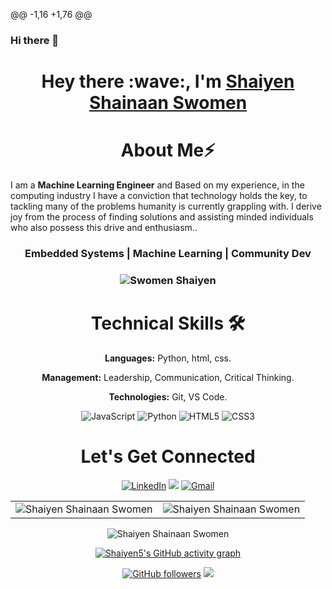 @@ -1,16 +1,76 @@
### Hi there 👋

<!--
**Shaiyen5/Shaiyen5** is a ✨ _special_ ✨ repository because its `README.md` (this file) appears on your GitHub profile.
Here are some ideas to get you started:
- 🔭 I’m currently working on 100 days of python
- 🌱 I’m currently learning python
- 💬 Ask me about ...
- 📫 How to reach me: ...
- 😄 Pronouns: ...
- ⚡ Fun fact: ...
-->
<!--![](./prof.gif) -->

<h1></h1>
<h1 align="center" >Hey there :wave:, I'm <a href="https://www.linkedin.com/in/shaiyen-swomen-a36a97245/" target="_blank">Shaiyen Shainaan Swomen</a></h1>
<!-- <img width="20%" align="right"   src="./passport-crop.png" > -->

<h1 align="center">About Me⚡</h1>

I am a **Machine Learning Engineer** and Based on my experience, in the computing industry I have a conviction that technology holds the key, to tackling many of the problems humanity is currently grappling with. I derive joy from the process of finding solutions and assisting minded individuals who also possess this drive and enthusiasm..


<h3 align="center"> Embedded Systems | Machine Learning | Community Dev </h3>

<h3><p align="center"> <img src="https://komarev.com/ghpvc/?username=Shaiyen5" alt="Swomen Shaiyen" /></p></h3>
   <div align="center">

<h1>Technical Skills 🛠</h1>

<b>Languages:</b>	 Python, html, css.

<b>Management:</b>  Leadership, Communication, Critical Thinking.

<b>Technologies:</b> Git, VS Code.


<p align="center"> 
      <!-- <img alt="ReactJs" src="https://img.shields.io/badge/React-20232A?style=for-the-badge&logo=react&logoColor=61DAFB" /> -->
      <img alt="JavaScript" src="https://img.shields.io/badge/javascript-%23323330.svg?&style=for-the-badge&logo=javascript&logoColor=%23F7DF1E" />
    <img alt="Python" src="https://img.shields.io/badge/python-%2314354C.svg?style=for-the-badge&logo=python&logoColor=white"/>
   <img alt="HTML5" src="https://img.shields.io/badge/html5-%23E34F26.svg?&style=for-the-badge&logo=html5&logoColor=white" />
    <img alt="CSS3" src="https://img.shields.io/badge/css3-%231572B6.svg?&style=for-the-badge&logo=css3&logoColor=white" />
</p>



 <h1 align="center">Let's Get Connected</h1>

<div align="center">


<a  href="https://www.linkedin.com/in/shaiyen-swomen-a36a97245/" target="_blank"><img alt="LinkedIn" src="https://img.shields.io/badge/linkedin%20-%230077B5.svg?&style=for-the-badge&logo=linkedin&logoColor=white" /></a>
<a href="https://www.twitter.com/Shaiyen5" target="_blank"><img src="https://img.shields.io/badge/twitter-%2300acee.svg?&style=for-the-badge&logo=twitter&logoColor=white&alt=twitter" /></a>
<a href="mailto:shaiyenswomen@gmail.com"><img  alt="Gmail" src="https://img.shields.io/badge/Gmail-D14836?style=for-the-badge&logo=gmail&logoColor=white" /></a>


</div>   

 <table>
  <tr>

<td><img src="https://github-readme-stats.vercel.app/api?username=Shaiyen5&include_all_commits=true&count_private=true&show_icons=true&line_height=20&title_color=7A7ADB&icon_color=2234AE&text_color=D3D3D3&bg_color=0,000000,130F40" alt="Shaiyen Shainaan Swomen" />
    <td><img src="https://github-readme-stats.vercel.app/api/top-langs?username=Shaiyen5&show_icons=true&locale=en&layout=compact&title_color=7A7ADB&icon_color=2234AE&text_color=D3D3D3&bg_color=0,000000,130F40" alt="Shaiyen Shainaan Swomen" /></td>
  </tr>
</table>

<div align="center">
<p><img align="center" src="https://github-readme-streak-stats.herokuapp.com/?user=Shaiyen5&theme=dark" alt="Shaiyen Shainaan Swomen" /></p>
  </div>

 [![Shaiyen5's GitHub activity graph](https://activity-graph.herokuapp.com/graph?username=Shaiyen5&theme=xcode)](https://github.com/Shaiyen5)



[![GitHub followers](https://img.shields.io/github/followers/Shaiyen5.svg?style=social&label=Follow)](https://github.com/Shaiyen5?tab=followers)
![](./prof.gif)
